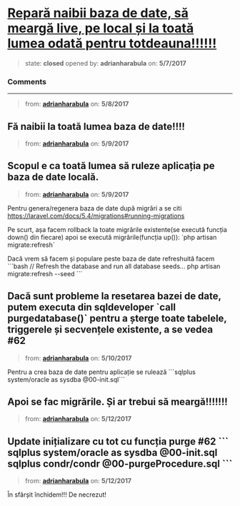 # [Repară naibii baza de date, să meargă live, pe local și la toată lumea odată pentru totdeauna!!!!!!](https://github.com/adrianharabula/condr/issues/57)

> state: **closed** opened by: **adrianharabula** on: **5/7/2017**



### Comments

---
> from: [**adrianharabula**](https://github.com/adrianharabula/condr/issues/57#issuecomment-299930453) on: **5/8/2017**

Fă naibii la toată lumea baza de date!!!!
---
> from: [**adrianharabula**](https://github.com/adrianharabula/condr/issues/57#issuecomment-300140922) on: **5/9/2017**

Scopul e ca toată lumea să ruleze aplicația pe baza de date locală.
---
> from: [**adrianharabula**](https://github.com/adrianharabula/condr/issues/57#issuecomment-300141906) on: **5/9/2017**

Pentru genera/regenera baza de date după migrări a se citi https://laravel.com/docs/5.4/migrations#running-migrations

Pe scurt, așa facem rollback la toate migrările existente(se execută funcția down() din fiecare) apoi se execută migrările(funcția up()):
&#x60;php artisan migrate:refresh&#x60;

Dacă vrem să facem și populare peste baza de date refreshuită facem
&#x60;&#x60;&#x60;bash
// Refresh the database and run all database seeds...
php artisan migrate:refresh --seed
&#x60;&#x60;&#x60;

Dacă sunt probleme la resetarea bazei de date, putem executa din sqldeveloper &#x60;call purgedatabase()&#x60; pentru a șterge toate tabelele, triggerele și secvențele existente, a se vedea #62 
---
> from: [**adrianharabula**](https://github.com/adrianharabula/condr/issues/57#issuecomment-300456946) on: **5/10/2017**

Pentru a crea baza de date pentru aplicație se rulează
&#x60;&#x60;&#x60;sqlplus system/oracle as sysdba @00-init.sql&#x60;&#x60;&#x60;

Apoi se fac migrările. Și ar trebui să meargă!!!!!!!
---
> from: [**adrianharabula**](https://github.com/adrianharabula/condr/issues/57#issuecomment-300917885) on: **5/12/2017**

Update inițializare cu tot cu funcția purge #62 
&#x60;&#x60;&#x60;
sqlplus system/oracle as sysdba @00-init.sql
sqlplus condr/condr @00-purgeProcedure.sql
&#x60;&#x60;&#x60;
---
> from: [**adrianharabula**](https://github.com/adrianharabula/condr/issues/57#issuecomment-300923990) on: **5/12/2017**

În sfârșit închidem!!! De necrezut!
